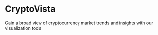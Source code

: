 # CryptoVista
Gain a broad view of cryptocurrency market trends and insights with our visualization tools
